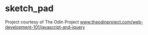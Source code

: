 # sketch_pad
Project courtesy of The Odin Project
www.theodinproject.com/web-development-101/javascript-and-jquery
